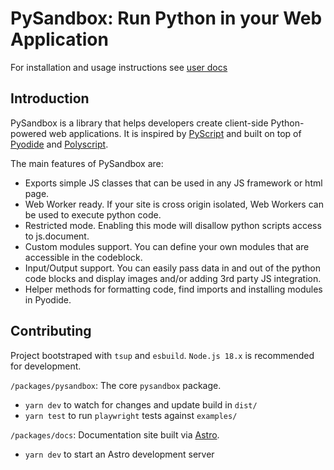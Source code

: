# PySandbox: Run Python in your Web Application

For installation and usage instructions see [user docs](https://bugzpodder.github.io/pysandbox)

## Introduction

PySandbox is a library that helps developers create client-side Python-powered web applications. It is inspired by [PyScript](https://github.com/pyscript/pyscript) and built on top of [Pyodide](https://github.com/pyodide/pyodide) and [Polyscript](https://github.com/pyscript/polyscript).

The main features of PySandbox are:

- Exports simple JS classes that can be used in any JS framework or html page.
- Web Worker ready. If your site is cross origin isolated, Web Workers can be used to execute python code.
- Restricted mode. Enabling this mode will disallow python scripts access to js.document.
- Custom modules support. You can define your own modules that are accessible in the codeblock.
- Input/Output support. You can easily pass data in and out of the python code blocks and display images and/or adding 3rd party JS integration.
- Helper methods for formatting code, find imports and installing modules in Pyodide.

## Contributing

Project bootstraped with `tsup` and `esbuild`. `Node.js 18.x` is recommended for development.

`/packages/pysandbox`: The core `pysandbox` package.

- `yarn dev` to watch for changes and update build in `dist/`
- `yarn test` to run `playwright` tests against `examples/`

`/packages/docs`: Documentation site built via [Astro](https://astro.build/).

- `yarn dev` to start an Astro development server
